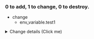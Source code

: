 ### 0 to add, 1 to change, 0 to destroy.
- change
    - env_variable.test1
<details><summary>Change details (Click me)</summary>

```diff
# env_variable.test1 will be updated in-place
@@ -1,5 +1,5 @@
 {
   "id": "test1",
-  "name": "test1",
+  "name": "test1_changed",
   "value": ""
 }
```

</details>
